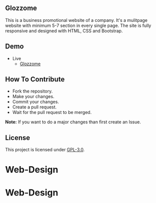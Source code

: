 ## Glozzome
This is a business promotional website of a company. It's a mulitpage website with minimum 5-7 section in every single page. The site is fully responsive and designed with HTML, CSS and Bootstrap. 

## Demo
- Live
    - [Glozzome](https://mrhrifat.github.io/glozzome)

## How To Contribute
- Fork the repository.
- Make your changes.
- Commit your changes.
- Create a pull request.
- Wait for the pull request to be merged.

**Note:** If you want to do a major changes than first create an Issue.

## License
This project is licensed under [GPL-3.0](https://github.com/mrhrifat/glozzome/blob/master/LICENSE.md).
# Web-Design
# Web-Design
